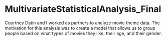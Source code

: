 # MultivariateStatisticalAnalysis_Final

Courtney Datin and I worked as partners to analyze movie theme data. The motivation for this analysis was to create a model that allows us to group people based on what types of movies they like, their age, and their gender.
